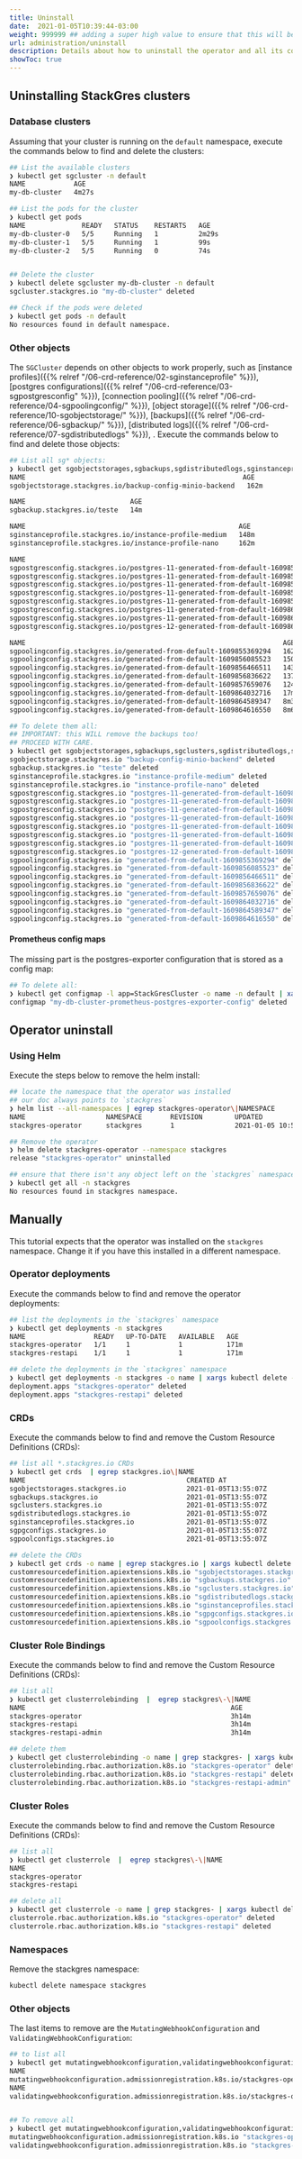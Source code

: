 ```yaml
---
title: Uninstall
date:  2021-01-05T10:39:44-03:00
weight: 999999 ## adding a super high value to ensure that this will be the last item
url: administration/uninstall
description: Details about how to uninstall the operator and all its components.
showToc: true
---
```


## Uninstalling StackGres clusters

### Database clusters

Assuming that your cluster is running on the `default` namespace, execute the commands below to find and delete the clusters:

```bash
## List the available clusters
❯ kubectl get sgcluster -n default
NAME            AGE
my-db-cluster   4m27s

## List the pods for the cluster
❯ kubectl get pods
NAME              READY   STATUS    RESTARTS   AGE
my-db-cluster-0   5/5     Running   1          2m29s
my-db-cluster-1   5/5     Running   1          99s
my-db-cluster-2   5/5     Running   0          74s


## Delete the cluster
❯ kubectl delete sgcluster my-db-cluster -n default
sgcluster.stackgres.io "my-db-cluster" deleted

## Check if the pods were deleted
❯ kubectl get pods -n default
No resources found in default namespace.
```

### Other objects

The `SGCluster` depends on other objects to work properly, such as [instance profiles]({{% relref "/06-crd-reference/02-sginstanceprofile" %}}),
 [postgres configurations]({{% relref "/06-crd-reference/03-sgpostgresconfig" %}}), [connection pooling]({{% relref "/06-crd-reference/04-sgpoolingconfig/" %}}),
 [object storage]({{% relref "/06-crd-reference/10-sgobjectstorage/" %}}), [backups]({{% relref "/06-crd-reference/06-sgbackup/" %}}),
 [distributed logs]({{% relref "/06-crd-reference/07-sgdistributedlogs" %}}), .
 Execute the commands below to find and delete those objects:

```bash
## List all sg* objects:
❯ kubectl get sgobjectstorages,sgbackups,sgdistributedlogs,sginstanceprofiles,sgpgconfigs,sgpoolconfigs -n default
NAME                                                      AGE
sgobjectstorage.stackgres.io/backup-config-minio-backend   162m

NAME                          AGE
sgbackup.stackgres.io/teste   14m

NAME                                                     AGE
sginstanceprofile.stackgres.io/instance-profile-medium   148m
sginstanceprofile.stackgres.io/instance-profile-nano     162m

NAME                                                                             AGE
sgpostgresconfig.stackgres.io/postgres-11-generated-from-default-1609855369232   162m
sgpostgresconfig.stackgres.io/postgres-11-generated-from-default-1609856085474   150m
sgpostgresconfig.stackgres.io/postgres-11-generated-from-default-1609856466466   143m
sgpostgresconfig.stackgres.io/postgres-11-generated-from-default-1609856836573   137m
sgpostgresconfig.stackgres.io/postgres-11-generated-from-default-1609857658946   124m
sgpostgresconfig.stackgres.io/postgres-11-generated-from-default-1609864032670   17m
sgpostgresconfig.stackgres.io/postgres-11-generated-from-default-1609864616518   8m6s
sgpostgresconfig.stackgres.io/postgres-12-generated-from-default-1609864589301   8m33s

NAME                                                                AGE
sgpoolingconfig.stackgres.io/generated-from-default-1609855369294   162m
sgpoolingconfig.stackgres.io/generated-from-default-1609856085523   150m
sgpoolingconfig.stackgres.io/generated-from-default-1609856466511   143m
sgpoolingconfig.stackgres.io/generated-from-default-1609856836622   137m
sgpoolingconfig.stackgres.io/generated-from-default-1609857659076   124m
sgpoolingconfig.stackgres.io/generated-from-default-1609864032716   17m
sgpoolingconfig.stackgres.io/generated-from-default-1609864589347   8m33s
sgpoolingconfig.stackgres.io/generated-from-default-1609864616550   8m6s

## To delete them all:
## IMPORTANT: this WILL remove the backups too!
## PROCEED WITH CARE.
❯ kubectl get sgobjectstorages,sgbackups,sgclusters,sgdistributedlogs,sginstanceprofiles,sgpgconfigs,sgpoolconfigs -n default -o name | xargs kubectl delete
sgobjectstorage.stackgres.io "backup-config-minio-backend" deleted
sgbackup.stackgres.io "teste" deleted
sginstanceprofile.stackgres.io "instance-profile-medium" deleted
sginstanceprofile.stackgres.io "instance-profile-nano" deleted
sgpostgresconfig.stackgres.io "postgres-11-generated-from-default-1609855369232" deleted
sgpostgresconfig.stackgres.io "postgres-11-generated-from-default-1609856085474" deleted
sgpostgresconfig.stackgres.io "postgres-11-generated-from-default-1609856466466" deleted
sgpostgresconfig.stackgres.io "postgres-11-generated-from-default-1609856836573" deleted
sgpostgresconfig.stackgres.io "postgres-11-generated-from-default-1609857658946" deleted
sgpostgresconfig.stackgres.io "postgres-11-generated-from-default-1609864032670" deleted
sgpostgresconfig.stackgres.io "postgres-11-generated-from-default-1609864616518" deleted
sgpostgresconfig.stackgres.io "postgres-12-generated-from-default-1609864589301" deleted
sgpoolingconfig.stackgres.io "generated-from-default-1609855369294" deleted
sgpoolingconfig.stackgres.io "generated-from-default-1609856085523" deleted
sgpoolingconfig.stackgres.io "generated-from-default-1609856466511" deleted
sgpoolingconfig.stackgres.io "generated-from-default-1609856836622" deleted
sgpoolingconfig.stackgres.io "generated-from-default-1609857659076" deleted
sgpoolingconfig.stackgres.io "generated-from-default-1609864032716" deleted
sgpoolingconfig.stackgres.io "generated-from-default-1609864589347" deleted
sgpoolingconfig.stackgres.io "generated-from-default-1609864616550" deleted

```

#### Prometheus config maps

The missing part is the postgres-exporter configuration that is stored as a config map:

```bash
## To delete all:
❯ kubectl get configmap -l app=StackGresCluster -o name -n default | xargs kubectl delete
configmap "my-db-cluster-prometheus-postgres-exporter-config" deleted
```


## Operator uninstall

### Using Helm

Execute the steps below to remove the helm install:

```bash
## locate the namespace that the operator was installed
## our doc always points to `stackgres`
❯ helm list --all-namespaces | egrep stackgres-operator\|NAMESPACE
NAME                    NAMESPACE       REVISION        UPDATED                                 STATUS          CHART                           APP VERSION
stackgres-operator      stackgres       1               2021-01-05 10:55:09.543509648 -0300 -03 deployed        stackgres-operator-0.9.3        0.9.3   

## Remove the operator
❯ helm delete stackgres-operator --namespace stackgres
release "stackgres-operator" uninstalled

## ensure that there isn't any object left on the `stackgres` namespace
❯ kubectl get all -n stackgres
No resources found in stackgres namespace.

```

## Manually

This tutorial expects that the operator was installed on the `stackgres` namespace. Change it if you have this installed in a different namespace.

### Operator deployments

Execute the commands below to find and remove the operator deployments:

```bash
## list the deployments in the `stackgres` namespace
❯ kubectl get deployments -n stackgres
NAME                 READY   UP-TO-DATE   AVAILABLE   AGE
stackgres-operator   1/1     1            1           171m
stackgres-restapi    1/1     1            1           171m

## delete the deployments in the `stackgres` namespace
❯ kubectl get deployments -n stackgres -o name | xargs kubectl delete -n stackgres
deployment.apps "stackgres-operator" deleted
deployment.apps "stackgres-restapi" deleted
```

### CRDs 

Execute the commands below to find and remove the Custom Resource Definitions (CRDs):

```bash
## list all *.stackgres.io CRDs
❯ kubectl get crds  | egrep stackgres.io\|NAME
NAME                                        CREATED AT
sgobjectstorages.stackgres.io               2021-01-05T13:55:07Z
sgbackups.stackgres.io                      2021-01-05T13:55:07Z
sgclusters.stackgres.io                     2021-01-05T13:55:07Z
sgdistributedlogs.stackgres.io              2021-01-05T13:55:07Z
sginstanceprofiles.stackgres.io             2021-01-05T13:55:07Z
sgpgconfigs.stackgres.io                    2021-01-05T13:55:07Z
sgpoolconfigs.stackgres.io                  2021-01-05T13:55:07Z

## delete the CRDs
❯ kubectl get crds -o name | egrep stackgres.io | xargs kubectl delete
customresourcedefinition.apiextensions.k8s.io "sgobjectstorages.stackgres.io" deleted
customresourcedefinition.apiextensions.k8s.io "sgbackups.stackgres.io" deleted
customresourcedefinition.apiextensions.k8s.io "sgclusters.stackgres.io" deleted
customresourcedefinition.apiextensions.k8s.io "sgdistributedlogs.stackgres.io" deleted
customresourcedefinition.apiextensions.k8s.io "sginstanceprofiles.stackgres.io" deleted
customresourcedefinition.apiextensions.k8s.io "sgpgconfigs.stackgres.io" deleted
customresourcedefinition.apiextensions.k8s.io "sgpoolconfigs.stackgres.io" deleted
```

### Cluster Role Bindings

Execute the commands below to find and remove the Custom Resource Definitions (CRDs):

```bash
## list all
❯ kubectl get clusterrolebinding  |  egrep stackgres\-\|NAME
NAME                                                   AGE
stackgres-operator                                     3h14m
stackgres-restapi                                      3h14m
stackgres-restapi-admin                                3h14m

## delete them
❯ kubectl get clusterrolebinding -o name | grep stackgres- | xargs kubectl delete
clusterrolebinding.rbac.authorization.k8s.io "stackgres-operator" deleted
clusterrolebinding.rbac.authorization.k8s.io "stackgres-restapi" deleted
clusterrolebinding.rbac.authorization.k8s.io "stackgres-restapi-admin" deleted
```

### Cluster Roles

Execute the commands below to find and remove the Custom Resource Definitions (CRDs):

```bash
## list all
❯ kubectl get clusterrole  |  egrep stackgres\-\|NAME
NAME                                                                   AGE
stackgres-operator                                                     3h21m
stackgres-restapi                                                      3h21m

## delete all
❯ kubectl get clusterrole -o name | grep stackgres- | xargs kubectl delete
clusterrole.rbac.authorization.k8s.io "stackgres-operator" deleted
clusterrole.rbac.authorization.k8s.io "stackgres-restapi" deleted
```

### Namespaces

Remove the stackgres namespace:

```bash
kubectl delete namespace stackgres
```

### Other objects

The last items to remove are the `MutatingWebhookConfiguration` and `ValidatingWebhookConfiguration`:

```bash
## to list all
❯ kubectl get mutatingwebhookconfiguration,validatingwebhookconfiguration | egrep stackgres-\|NAME
NAME                                                                                             CREATED AT
mutatingwebhookconfiguration.admissionregistration.k8s.io/stackgres-operator                     2021-01-05T13:55:22Z
NAME                                                                                               CREATED AT
validatingwebhookconfiguration.admissionregistration.k8s.io/stackgres-operator                     2021-01-05T13:55:22Z


## To remove all
❯ kubectl get mutatingwebhookconfiguration,validatingwebhookconfiguration -o name | grep stackgres- | xargs kubectl delete
mutatingwebhookconfiguration.admissionregistration.k8s.io "stackgres-operator" deleted
validatingwebhookconfiguration.admissionregistration.k8s.io "stackgres-operator" deleted
```
